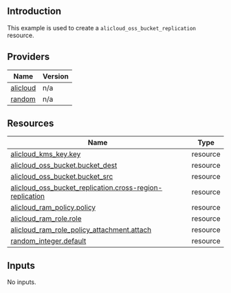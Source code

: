 <!-- BEGIN_TF_DOCS -->
## Introduction

This example is used to create a `alicloud_oss_bucket_replication` resource.

## Providers

| Name | Version |
|------|---------|
| <a name="provider_alicloud"></a> [alicloud](#provider\_alicloud) | n/a |
| <a name="provider_random"></a> [random](#provider\_random) | n/a |

## Resources

| Name | Type |
|------|------|
| [alicloud_kms_key.key](https://registry.terraform.io/providers/aliyun/alicloud/latest/docs/resources/kms_key) | resource |
| [alicloud_oss_bucket.bucket_dest](https://registry.terraform.io/providers/aliyun/alicloud/latest/docs/resources/oss_bucket) | resource |
| [alicloud_oss_bucket.bucket_src](https://registry.terraform.io/providers/aliyun/alicloud/latest/docs/resources/oss_bucket) | resource |
| [alicloud_oss_bucket_replication.cross-region-replication](https://registry.terraform.io/providers/aliyun/alicloud/latest/docs/resources/oss_bucket_replication) | resource |
| [alicloud_ram_policy.policy](https://registry.terraform.io/providers/aliyun/alicloud/latest/docs/resources/ram_policy) | resource |
| [alicloud_ram_role.role](https://registry.terraform.io/providers/aliyun/alicloud/latest/docs/resources/ram_role) | resource |
| [alicloud_ram_role_policy_attachment.attach](https://registry.terraform.io/providers/aliyun/alicloud/latest/docs/resources/ram_role_policy_attachment) | resource |
| [random_integer.default](https://registry.terraform.io/providers/hashicorp/random/latest/docs/resources/integer) | resource |

## Inputs

No inputs.
<!-- END_TF_DOCS -->    